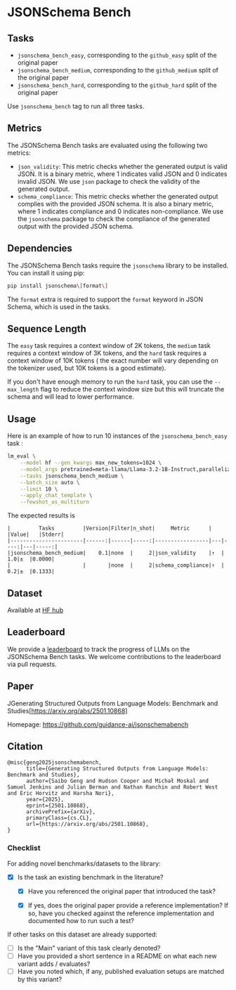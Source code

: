 # JSONSchema Bench

## Tasks

- `jsonschema_bench_easy`, corresponding to the `github_easy` split of the original paper
- `jsonschema_bench_medium`, corresponding to the `github_medium` split of the original paper
- `jsonschema_bench_hard`, corresponding to the `github_hard` split of the original paper

Use `jsonschema_bench` tag to run all three tasks.

## Metrics

The JSONSchema Bench tasks are evaluated using the following two metrics:
- `json_validity`: This metric checks whether the generated output is valid JSON. It is a binary metric, where 1 indicates valid JSON and 0 indicates invalid JSON. We use `json` package to check the validity of the generated output.
- `schema_compliance`: This metric checks whether the generated output complies with the provided JSON schema. It is also a binary metric, where 1 indicates compliance and 0 indicates non-compliance. We use the `jsonschema` package to check the compliance of the generated output with the provided JSON schema.

## Dependencies

The JSONSchema Bench tasks require the `jsonschema` library to be installed. You can install it using pip:
```bash
pip install jsonschema\[format\]
```

The `format` extra is required to support the `format` keyword in JSON Schema, which is used in the tasks.

##  Sequence Length
The `easy` task requires a context window of 2K tokens, the `medium` task requires a context window of 3K tokens, and the `hard` task requires a context window of 10K tokens ( the exact number will vary depending on the tokenizer used, but 10K tokens is a good estimate).

If you don't have enough memory to run the `hard` task, you can use the `--max_length` flag to reduce the context window size but this will truncate the schema and will lead to lower performance.


## Usage

Here is an example of how to run 10 instances of the `jsonschema_bench_easy` task :
```bash
lm_eval \
    --model hf --gen_kwargs max_new_tokens=1024 \
    --model_args pretrained=meta-llama/Llama-3.2-1B-Instruct,parallelize=True\
    --tasks jsonschema_bench_medium \
    --batch_size auto \
    --limit 10 \
    --apply_chat_template \
    --fewshot_as_multiturn
```

The expected results is
```
|         Tasks         |Version|Filter|n_shot|     Metric      |   |Value|   |Stderr|
|-----------------------|------:|------|-----:|-----------------|---|----:|---|-----:|
|jsonschema_bench_medium|    0.1|none  |     2|json_validity    |↑  |  1.0|±  |0.0000|
|                       |       |none  |     2|schema_compliance|↑  |  0.2|±  |0.1333|
```

## Dataset

Available at [HF hub](https://huggingface.co/datasets/epfl-dlab/JSONSchemaBench)

## Leaderboard

We provide a [leaderboard](https://github.com/epfl-dlab/jsonschemabench-leaderboard) to track the progress of LLMs on the JSONSchema Bench tasks.
We welcome contributions to the leaderboard via pull requests.


## Paper

JGenerating Structured Outputs from Language Models: Benchmark and Studies[https://arxiv.org/abs/2501.10868]

Homepage: https://github.com/guidance-ai/jsonschemabench


## Citation
```
@misc{geng2025jsonschemabench,
      title={Generating Structured Outputs from Language Models: Benchmark and Studies},
      author={Saibo Geng and Hudson Cooper and Michał Moskal and Samuel Jenkins and Julian Berman and Nathan Ranchin and Robert West and Eric Horvitz and Harsha Nori},
      year={2025},
      eprint={2501.10868},
      archivePrefix={arXiv},
      primaryClass={cs.CL},
      url={https://arxiv.org/abs/2501.10868},
}
```



### Checklist

For adding novel benchmarks/datasets to the library:
* [x] Is the task an existing benchmark in the literature?
  * [x] Have you referenced the original paper that introduced the task?
  * [x] If yes, does the original paper provide a reference implementation? If so, have you checked against the reference implementation and documented how to run such a test?


If other tasks on this dataset are already supported:
* [ ] Is the "Main" variant of this task clearly denoted?
* [ ] Have you provided a short sentence in a README on what each new variant adds / evaluates?
* [ ] Have you noted which, if any, published evaluation setups are matched by this variant?
